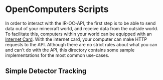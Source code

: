 # OpenComputers Scripts
In order to interact with the IR-OC-API, the first step is to be able to send data out of your minecraft world, and receive data from the outside world. To facilitate this, computers within your world can be equipped with an [Internet Card](https://ocdoc.cil.li/item:internet_card). With the internet card, your computer can make HTTP requests to the API. Although there are no strict rules about what you can and can't do with the API, this directory contains some sample implementations for the most common use-cases.

## Simple Detector Tracking
